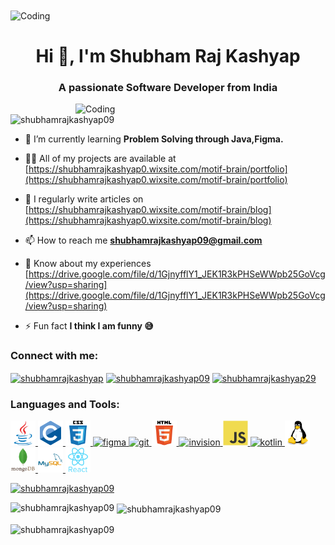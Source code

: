 <img align="center" alt="Coding" src="https://repository-images.githubusercontent.com/588181932/e36ec678-7984-4cdd-8e4c-a3932772ff8e">
<h1 align="center">Hi 👋, I'm Shubham Raj Kashyap</h1>
<h3 align="center">A passionate Software Developer from India</h3>
<img align="right" alt="Coding" width="400" src="https://media1.giphy.com/media/qgQUggAC3Pfv687qPC/giphy.gif?cid=ecf05e47sp9u7dw798yuohcfunu8npwjs1c9axeiyq6cczcx&rid=giphy.gif&ct=g">

<p align="left"> <img src="https://komarev.com/ghpvc/?username=shubhamrajkashyap09&label=Profile%20views&color=0e75b6&style=flat" alt="shubhamrajkashyap09" /> </p>

- 🌱 I’m currently learning **Problem Solving through Java,Figma.**

- 👨‍💻 All of my projects are available at [https://shubhamrajkashyap0.wixsite.com/motif-brain/portfolio](https://shubhamrajkashyap0.wixsite.com/motif-brain/portfolio)

- 📝 I regularly write articles on [https://shubhamrajkashyap0.wixsite.com/motif-brain/blog](https://shubhamrajkashyap0.wixsite.com/motif-brain/blog)

- 📫 How to reach me **shubhamrajkashyap09@gmail.com**

- 📄 Know about my experiences [https://drive.google.com/file/d/1GjnyfflY1_JEK1R3kPHSeWWpb25GoVcg/view?usp=sharing](https://drive.google.com/file/d/1GjnyfflY1_JEK1R3kPHSeWWpb25GoVcg/view?usp=sharing)

- ⚡ Fun fact **I think I am funny 😅**

<h3 align="left">Connect with me:</h3>
<p align="left">
<a href="https://linkedin.com/in/shubhamrajkashyap" target="blank"><img align="center" src="https://raw.githubusercontent.com/rahuldkjain/github-profile-readme-generator/master/src/images/icons/Social/linked-in-alt.svg" alt="shubhamrajkashyap" height="30" width="40" /></a>
<a href="https://dribbble.com/shubhamrajkashyap09" target="blank"><img align="center" src="https://raw.githubusercontent.com/rahuldkjain/github-profile-readme-generator/master/src/images/icons/Social/dribbble.svg" alt="shubhamrajkashyap09" height="30" width="40" /></a>
<a href="https://auth.geeksforgeeks.org/user/shubhamrajkashyap29" target="blank"><img align="center" src="https://raw.githubusercontent.com/rahuldkjain/github-profile-readme-generator/master/src/images/icons/Social/geeks-for-geeks.svg" alt="shubhamrajkashyap29" height="30" width="40" /></a>
</p>

<h3 align="left">Languages and Tools:</h3>
<p align="left"><a href="https://www.java.com" target="_blank" rel="noreferrer"> <img src="https://raw.githubusercontent.com/devicons/devicon/master/icons/java/java-original.svg" alt="java" width="40" height="40"/> <a href="https://www.cprogramming.com/" target="_blank" rel="noreferrer"> <img src="https://raw.githubusercontent.com/devicons/devicon/master/icons/c/c-original.svg" alt="c" width="40" height="40"/> </a> <a href="https://www.w3schools.com/css/" target="_blank" rel="noreferrer"> <img src="https://raw.githubusercontent.com/devicons/devicon/master/icons/css3/css3-original-wordmark.svg" alt="css3" width="40" height="40"/> </a> <a href="https://www.figma.com/" target="_blank" rel="noreferrer"> <img src="https://www.vectorlogo.zone/logos/figma/figma-icon.svg" alt="figma" width="40" height="40"/> </a> <a href="https://git-scm.com/" target="_blank" rel="noreferrer"> <img src="https://www.vectorlogo.zone/logos/git-scm/git-scm-icon.svg" alt="git" width="40" height="40"/> </a> <a href="https://www.w3.org/html/" target="_blank" rel="noreferrer"> <img src="https://raw.githubusercontent.com/devicons/devicon/master/icons/html5/html5-original-wordmark.svg" alt="html5" width="40" height="40"/> </a> <a href="https://www.invisionapp.com/" target="_blank" rel="noreferrer"> <img src="https://www.vectorlogo.zone/logos/invisionapp/invisionapp-icon.svg" alt="invision" width="40" height="40"/> </a>  </a> <a href="https://developer.mozilla.org/en-US/docs/Web/JavaScript" target="_blank" rel="noreferrer"> <img src="https://raw.githubusercontent.com/devicons/devicon/master/icons/javascript/javascript-original.svg" alt="javascript" width="40" height="40"/> </a> <a href="https://kotlinlang.org" target="_blank" rel="noreferrer"> <img src="https://www.vectorlogo.zone/logos/kotlinlang/kotlinlang-icon.svg" alt="kotlin" width="40" height="40"/> </a> <a href="https://www.linux.org/" target="_blank" rel="noreferrer"> <img src="https://raw.githubusercontent.com/devicons/devicon/master/icons/linux/linux-original.svg" alt="linux" width="40" height="40"/> </a> <a href="https://www.mongodb.com/" target="_blank" rel="noreferrer"> <img src="https://raw.githubusercontent.com/devicons/devicon/master/icons/mongodb/mongodb-original-wordmark.svg" alt="mongodb" width="40" height="40"/> </a> <a href="https://www.mysql.com/" target="_blank" rel="noreferrer"> <img src="https://raw.githubusercontent.com/devicons/devicon/master/icons/mysql/mysql-original-wordmark.svg" alt="mysql" width="40" height="40"/> </a> <a href="https://reactjs.org/" target="_blank" rel="noreferrer"> <img src="https://raw.githubusercontent.com/devicons/devicon/master/icons/react/react-original-wordmark.svg" alt="react" width="40" height="40"/> </a> </p>


<p align="left"> <a href="https://github.com/ryo-ma/github-profile-trophy"><img src="https://github-profile-trophy.vercel.app/?username=shubhamrajkashyap09&margin-w=15" alt="shubhamrajkashyap09"/></a> </p>

<p><img align="left" src="https://github-readme-stats.vercel.app/api/top-langs?username=shubhamrajkashyap09&show_icons=true&locale=en&layout=compact" alt="shubhamrajkashyap09" /></p>

<p>&nbsp;<img align="center" src="https://github-readme-stats.vercel.app/api?username=shubhamrajkashyap09&show_icons=true&locale=en" alt="shubhamrajkashyap09" /></p>

<p><img align="center" src="https://github-readme-streak-stats.herokuapp.com/?user=shubhamrajkashyap09&" alt="shubhamrajkashyap09" /></p>

